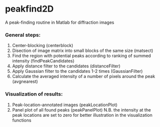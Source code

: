 # peakfind2D
A peak-finding routine in Matlab for diffraction images

### General steps:
1. Center-blocking (centerblock)
2. Disection of image matrix into small blocks of the same size (matsect)
3. Find the region with potential peaks according to ranking of summed intensity (findPeakCandidates)
4. Apply distance filter to the candidates (distanceFilter)
5. Apply Gaussian filter to the candidates 1-2 times (GaussianFilter)
6. Calculate the averaged intensity of a number of pixels around the peak (avgnearest)


### Visualization of results:
1. Peak-location-annotated images (peakLocationPlot)
2. Panel plot of all found peaks (peakPanelPlot)
N.B. the intensity at the peak locations are set to zero for better illustration in the visualization functions
